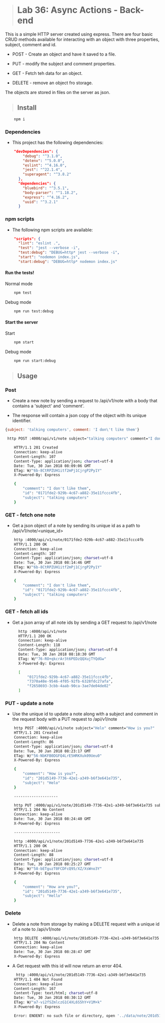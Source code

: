 ># Lab 36: Async Actions - Back-end

This is a simple  HTTP server created using express.  There are four basic CRUD methods available for interacting with an object with three properties, subject, comment and id. 

  - POST - Create an object and have it saved to a file. 

  - PUT - modify the subject and comment properties.

  - GET - Fetch teh data for an object.

  - DELETE - remove an object fro storage. 

  The objects are stored in files on the server as json.

>## Install

```BASH
    npm i
```

### Dependencies 

- This project has the following dependencies:

```JSON
    "devDependencies": {
        "debug": "^3.1.0",
        "dotenv": "^5.0.0",
        "eslint": "^4.16.0",
        "jest": "^22.1.4",
        "superagent": "^3.8.2"
      },
      "dependencies": {
        "bluebird": "^3.5.1",
        "body-parser": "^1.18.2",
        "express": "^4.16.2",
        "uuid": "^3.2.1"
      }
```

### npm scripts

- The following npm scripts are available:

```JSON
    "scripts": {
      "lint": "eslint .",
      "test": "jest --verbose -i",
      "test:debug": "DEBUG=http* jest --verbose -i",
      "start": "nodemon index.js",
      "start:debug": "DEBUG=http* nodemon index.js"
```

#### Run the tests!

Normal mode

```BASH
    npm test
```

Debug mode

```BASH
    npm run test:debug
```

#### Start the server

Start

```BASH
    npm start
```

Debug mode

```BASH
    npm run start:debug
```

>## Usage

### Post

  - Create a new note by sending a request to /api/v1/note with a body that contains a 'subject' and 'comment'.

  - The response will contain a json copy of the object with its unique identifier.

```JAVASCRIPT
{subject: 'talking computers', comment: 'I don\'t like them'}

```

```BASH
 http POST :4000/api/v1/note subject="talking computers" comment="I don't like them"

    HTTP/1.1 201 Created
    Connection: keep-alive
    Content-Length: 107
    Content-Type: application/json; charset=utf-8
    Date: Tue, 30 Jan 2018 08:09:06 GMT
    ETag: W/"6b-8CtRPZUH1itf2mPj1CjrgP2Py1Y"
    X-Powered-By: Express

    {
        "comment": "I don't like them",
        "id": "0171fde2-929b-4c67-a882-35e11fccc4fb",
        "subject": "talking computers"
    }
```

### GET - fetch one note

  - Get a json object of a note by sending its unique id as a path to /api/v1/note/&lt;unique_id&gt;

```BASH
    http :4000/api/v1/note/0171fde2-929b-4c67-a882-35e11fccc4fb
    HTTP/1.1 200 OK
    Connection: keep-alive
    Content-Length: 107
    Content-Type: application/json; charset=utf-8
    Date: Tue, 30 Jan 2018 08:14:46 GMT
    ETag: W/"6b-8CtRPZUH1itf2mPj1CjrgP2Py1Y"
    X-Powered-By: Express

    {
        "comment": "I don't like them",
        "id": "0171fde2-929b-4c67-a882-35e11fccc4fb",
        "subject": "talking computers"
    }

```


### GET - fetch all ids

- Get a json array of all note ids by sending a GET request to /api/v1/note

```BASH
      http :4000/api/v1/note
      HTTP/1.1 200 OK
      Connection: keep-alive
      Content-Length: 118
      Content-Type: application/json; charset=utf-8
      Date: Tue, 30 Jan 2018 08:18:30 GMT
      ETag: W/"76-RO+qkcrAr3t6PEDzQQXujTYQdGw"
      X-Powered-By: Express

      [
          "0171fde2-929b-4c67-a882-35e11fccc4fb",
          "7370a48e-9546-4f05-92fb-6328fdc27afa",
          "f2658693-3cbb-4aab-90ca-3ae7de04de02"
      ]

```

### PUT - update a note

  - Use the unique id to update a note along with a subject and comment in the request body with a PUT request to /api/v1/note

```Bash
    http POST :4000/api/v1/note subject="Helo" comment="How is you?"
    HTTP/1.1 201 Created
    Connection: keep-alive
    Content-Length: 86
    Content-Type: application/json; charset=utf-8
    Date: Tue, 30 Jan 2018 08:23:17 GMT
    ETag: W/"56-NbKFB0DGFQ4LrE5HRKXuk09Ueu0"
    X-Powered-By: Express

    {
        "comment": "How is you?",
        "id": "201d5149-7736-42e1-a349-b6f3e641e735",
        "subject": "Helo"
    }

    --------------------

    http PUT :4000/api/v1/note/201d5149-7736-42e1-a349-b6f3e641e735 subject="Hello" comment="How are you?"
    HTTP/1.1 204 No Content
    Connection: keep-alive
    Date: Tue, 30 Jan 2018 08:24:40 GMT
    X-Powered-By: Express

    ---------------------

    http :4000/api/v1/note/201d5149-7736-42e1-a349-b6f3e641e735
    HTTP/1.1 200 OK
    Connection: keep-alive
    Content-Length: 88
    Content-Type: application/json; charset=utf-8
    Date: Tue, 30 Jan 2018 08:25:27 GMT
    ETag: W/"58-bETguzT0FCDFcQ95/XZ/XsWno3Y"
    X-Powered-By: Express

    {
        "comment": "How are you?",
        "id": "201d5149-7736-42e1-a349-b6f3e641e735",
        "subject": "Hello"
    }
```

### Delete

- Delete a note from storage by making a DELETE request with a unique id of a note to /api/v1/note

```BASH
    http DELETE :4000/api/v1/note/201d5149-7736-42e1-a349-b6f3e641e735
    HTTP/1.1 204 No Content
    Connection: keep-alive
    Date: Tue, 30 Jan 2018 08:28:47 GMT
    X-Powered-By: Express
```

- A Get request with this id will now return an error 404.

```BASH
     http :4000/api/v1/note/201d5149-7736-42e1-a349-b6f3e641e735
    HTTP/1.1 404 Not Found
    Connection: keep-alive
    Content-Length: 167
    Content-Type: text/html; charset=utf-8
    Date: Tue, 30 Jan 2018 08:30:12 GMT
    ETag: W/"a7-vi2fSZmlczG1C4XL6S5hY+V1M+k"
    X-Powered-By: Express

    Error: ENOENT: no such file or directory, open '../data/note/201d5149-7736-42e1-a349-b6f3e641e735.json'
```

